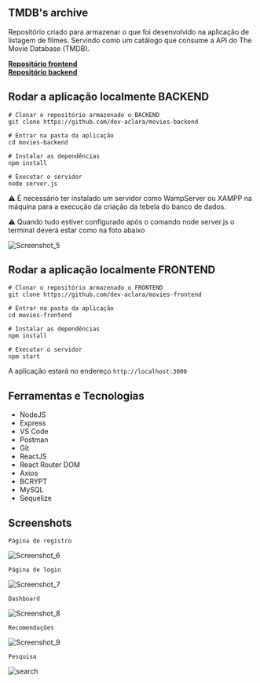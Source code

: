 ## TMDB's archive
Repositório criado para armazenar o que foi desenvolvido na aplicação de listagem de filmes. Servindo como um catálogo que consume a API do The Movie Database (TMDB).


**[Repositório frontend](https://github.com/dev-aclara/movies-frontend)**
<br>
**[Repositório backend](https://github.com/dev-aclara/movies-backend)**


## Rodar a aplicação localmente BACKEND
 ```
# Clonar o repositório armazenado o BACKEND 
git clone https://github.com/dev-aclara/movies-backend

# Entrar na pasta da aplicação
cd movies-backend

# Instalar as dependências
npm install 

# Executar o servidor 
node server.js
```
⚠️ É necessário ter instalado um servidor como WampServer ou XAMPP na máquina para a execução da criação da tebela do banco de dados.


⚠️ Quando tudo estiver configurado após o comando node server.js o terminal deverá estar como na foto abaixo

![Screenshot_5](https://user-images.githubusercontent.com/57874018/168210863-147ed324-313a-48aa-8359-ace2c9b09b90.png)

## Rodar a aplicação localmente FRONTEND
 ```
# Clonar o repositório armazenado o FRONTEND
git clone https://github.com/dev-aclara/movies-frontend

# Entrar na pasta da aplicação
cd movies-frontend

# Instalar as dependências
npm install 

# Executar o servidor 
npm start
```
A aplicação estará no endereço ```http://localhost:3000```


## Ferramentas e Tecnologias

- NodeJS
- Express 
- VS Code
- Postman
- Git
- ReactJS
- React Router DOM
- Axios
- BCRYPT
- MySQL
- Sequelize

## Screenshots

```Página de registro```

![Screenshot_6](https://user-images.githubusercontent.com/57874018/168211850-72370cc2-676a-4aa9-aa6a-4f4fdc08d81c.png)

```Página de login```

![Screenshot_7](https://user-images.githubusercontent.com/57874018/168211930-59050850-e9cf-47a3-8841-915f43b054ac.png)

```Dashboard```

![Screenshot_8](https://user-images.githubusercontent.com/57874018/168212048-0bca7baa-5943-4d9d-8faf-0de45dcfcac1.png)

```Recomendações```

![Screenshot_9](https://user-images.githubusercontent.com/57874018/168212191-502aa8f5-36ee-442e-8ec0-8d3112a445e5.png)

```Pesquisa```

![search](https://user-images.githubusercontent.com/57874018/168212409-85059955-43d1-4911-bf90-16c979051e86.png)



